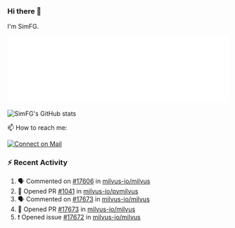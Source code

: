 ### Hi there 👋

I'm SimFG.

![Metrics](/metrics.plugin.followup.user.svg)

![SimFG's GitHub stats](https://github-readme-stats.vercel.app/api?username=SimFG&show_icons=true&theme=radical&count_private=true)

📫 How to reach me:

[![Connect on Mail](https://img.shields.io/badge/Ask%20me-anything-1abc9c.svg)](mailto:1142838399@qq.com)

### :zap: Recent Activity

<!--START_SECTION:activity-->
1. 🗣 Commented on [#17606](https://github.com/milvus-io/milvus/issues/17606) in [milvus-io/milvus](https://github.com/milvus-io/milvus)
2. 💪 Opened PR [#1041](https://github.com/milvus-io/pymilvus/pull/1041) in [milvus-io/pymilvus](https://github.com/milvus-io/pymilvus)
3. 🗣 Commented on [#17673](https://github.com/milvus-io/milvus/issues/17673) in [milvus-io/milvus](https://github.com/milvus-io/milvus)
4. 💪 Opened PR [#17673](https://github.com/milvus-io/milvus/pull/17673) in [milvus-io/milvus](https://github.com/milvus-io/milvus)
5. ❗️ Opened issue [#17672](https://github.com/milvus-io/milvus/issues/17672) in [milvus-io/milvus](https://github.com/milvus-io/milvus)
<!--END_SECTION:activity-->

